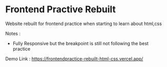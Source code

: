 # Frontend Practive Rebuilt

Website rebuilt for frontend practice when starting to learn about html,css

Notes :
- Fully Responsive but the breakpoint is still not following the best practice


Demo Link : https://frontendpractice-rebuilt-html-css.vercel.app/


